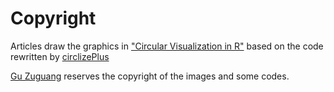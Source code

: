 # Copyright

Articles draw the graphics in ["Circular Visualization in R"](https://jokergoo.github.io/circlize_book/book/) based on the code rewritten by [circlizePlus](https://github.com/TianzeLab/circlizePlus)

[Gu Zuguang](https://github.com/jokergoo) reserves the copyright of the images and some codes.
